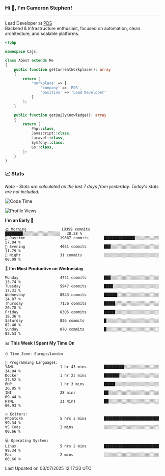 ### Hi 👋, I'm Cameron Stephen!

---

Lead Developer at [PDS](https://prindatasolutions.co.uk)  
Backend & Infrastructure enthusiast, focused on automation, clean architecture, and scalable platforms.


```php
<?php

namespace Cajs;

class About extends Me
{
    public function getCurrentWorkplace(): array
    {
        return [
            'workplace' => [
                'company' => 'PDS',
                'position' => 'Lead Developer'
            ]
        ];
    }

    public function getDailyKnowledge(): array
    {
        return [
            Php::class,
            Javascript::class,
            Laravel::class,
            Symfony::class,
            Go::class,
        ];
    }
}
```

### 📈 Stats
<p><em>Note - Stats are calculated as the last 7 days from yesterday. Today's stats are not included.</em></p>


<!--START_SECTION:waka-->
![Code Time](http://img.shields.io/badge/Code%20Time-4%2C550%20hrs%202%20mins-blue)

![Profile Views](http://img.shields.io/badge/Profile%20Views-0-blue)

**I'm an Early 🐤** 

```text
🌞 Morning                10399 commits       ████████░░░░░░░░░░░░░░░░░   30.28 % 
🌆 Daytime                19867 commits       ██████████████░░░░░░░░░░░   57.84 % 
🌃 Evening                4051 commits        ███░░░░░░░░░░░░░░░░░░░░░░   11.79 % 
🌙 Night                  31 commits          ░░░░░░░░░░░░░░░░░░░░░░░░░   00.09 % 
```
📅 **I'm Most Productive on Wednesday** 

```text
Monday                   4721 commits        ███░░░░░░░░░░░░░░░░░░░░░░   13.74 % 
Tuesday                  5947 commits        ████░░░░░░░░░░░░░░░░░░░░░   17.31 % 
Wednesday                8543 commits        ██████░░░░░░░░░░░░░░░░░░░   24.87 % 
Thursday                 7136 commits        █████░░░░░░░░░░░░░░░░░░░░   20.78 % 
Friday                   6305 commits        █████░░░░░░░░░░░░░░░░░░░░   18.36 % 
Saturday                 826 commits         █░░░░░░░░░░░░░░░░░░░░░░░░   02.40 % 
Sunday                   870 commits         █░░░░░░░░░░░░░░░░░░░░░░░░   02.53 % 
```


📊 **This Week I Spent My Time On** 

```text
🕑︎ Time Zone: Europe/London

💬 Programming Languages: 
YAML                     1 hr 43 mins        █████████░░░░░░░░░░░░░░░░   34.04 % 
Docker                   1 hr 23 mins        ███████░░░░░░░░░░░░░░░░░░   27.52 % 
PHP                      1 hr 3 mins         █████░░░░░░░░░░░░░░░░░░░░   20.85 % 
INI                      28 mins             ██░░░░░░░░░░░░░░░░░░░░░░░   09.44 % 
HTML                     21 mins             ██░░░░░░░░░░░░░░░░░░░░░░░   06.93 % 

🔥 Editors: 
PhpStorm                 5 hrs 2 mins        █████████████████████████   99.34 % 
VS Code                  2 mins              ░░░░░░░░░░░░░░░░░░░░░░░░░   00.66 % 

💻 Operating System: 
Linux                    5 hrs 2 mins        █████████████████████████   99.34 % 
Mac                      2 mins              ░░░░░░░░░░░░░░░░░░░░░░░░░   00.66 % 
```


 Last Updated on 03/07/2025 12:17:33 UTC
<!--END_SECTION:waka-->

